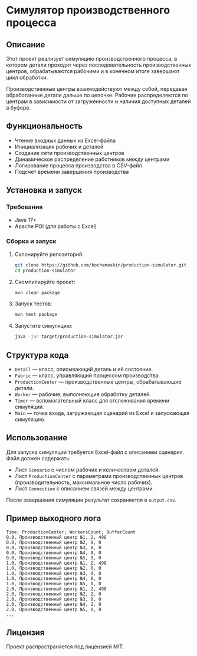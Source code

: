 # Симулятор производственного процесса

## Описание
Этот проект реализует симуляцию производственного процесса, в котором детали проходят через последовательность производственных центров, обрабатываются рабочими и в конечном итоге завершают цикл обработки.

Производственные центры взаимодействуют между собой, передавая обработанные детали дальше по цепочке. Рабочие распределяются по центрам в зависимости от загруженности и наличия доступных деталей в буфере.

## Функциональность
- Чтение входных данных из Excel-файла
- Инициализация рабочих и деталей
- Создание сети производственных центров
- Динамическое распределение работников между центрами
- Логирование процесса производства в CSV-файл
- Подсчет времени завершения производства

## Установка и запуск
### Требования
- Java 17+
- Apache POI (для работы с Excel)

### Сборка и запуск
1. Склонируйте репозиторий:
   ```sh
   git clone https://github.com/kochemaskin/production-simulator.git
   cd production-simulator
   ```
2. Скомпилируйте проект:
   ```sh
   mvn clean package
   ```

3. Запуск тестов:
   ```sh
   mvn test package
   ```

4. Запустите симуляцию:
   ```sh
   java -jar target/production-simulator.jar
   ```

## Структура кода
- `Detail` — класс, описывающий деталь и её состояние.
- `Fabric` — класс, управляющий процессом производства.
- `ProductionCenter` — производственные центры, обрабатывающие детали.
- `Worker` — рабочие, выполняющие обработку деталей.
- `Timer` — вспомогательный класс для отслеживания времени симуляции.
- `Main` — точка входа, загружающая сценарий из Excel и запускающая симуляцию.

## Использование
Для запуска симуляции требуется Excel-файл с описанием сценария. Файл должен содержать:
- Лист `Scenario` с числом рабочих и количеством деталей.
- Лист `ProductionCenter` с параметрами производственных центров (производительность, максимальное число рабочих).
- Лист `Connection` с описанием связей между центрами.

После завершения симуляции результат сохраняется в `output.csv`.

## Пример выходного лога
```
Time; ProductionCenter; WorkersCount; BufferCount
0.0, Производственный центр №1, 2, 498
0.0, Производственный центр №2, 0, 0
0.0, Производственный центр №3, 0, 0
0.0, Производственный центр №4, 0, 0
0.0, Производственный центр №5, 0, 0
1.0, Производственный центр №1, 2, 498
1.0, Производственный центр №2, 0, 0
1.0, Производственный центр №3, 0, 0
1.0, Производственный центр №4, 0, 0
1.0, Производственный центр №5, 0, 0
2.0, Производственный центр №1, 2, 498
2.0, Производственный центр №2, 2, 0
2.0, Производственный центр №3, 0, 0
2.0, Производственный центр №4, 2, 0
2.0, Производственный центр №5, 0, 0
...
```

## Лицензия
Проект распространяется под лицензией MIT.

